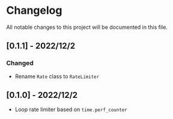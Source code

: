 # Changelog

All notable changes to this project will be documented in this file.

## [0.1.1] - 2022/12/2

### Changed

- Rename ``Rate`` class to ``RateLimiter``

## [0.1.0] - 2022/12/2

- Loop rate limiter based on ``time.perf_counter``
